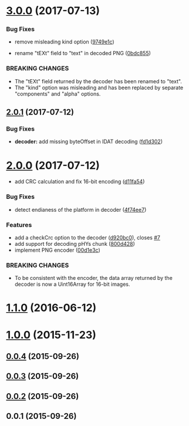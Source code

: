 <a name="3.0.0"></a>
# [3.0.0](https://github.com/image-js/fast-png/compare/v2.0.1...v3.0.0) (2017-07-13)


### Bug Fixes

* remove misleading kind option ([9749e1c](https://github.com/image-js/fast-png/commit/9749e1c))


* rename "tEXt" field to "text" in decoded PNG ([0bdc855](https://github.com/image-js/fast-png/commit/0bdc855))


### BREAKING CHANGES

* The "tEXt" field returned by the decoder has been renamed to "text".
* The "kind" option was misleading and has been replaced by separate
"components" and "alpha" options.



<a name="2.0.1"></a>
## [2.0.1](https://github.com/image-js/fast-png/compare/v2.0.0...v2.0.1) (2017-07-12)


### Bug Fixes

* **decoder:** add missing byteOffset in IDAT decoding ([fd1d302](https://github.com/image-js/fast-png/commit/fd1d302))



<a name="2.0.0"></a>
# [2.0.0](https://github.com/image-js/fast-png/compare/v1.1.0...v2.0.0) (2017-07-12)


* add CRC calculation and fix 16-bit encoding ([d11fa54](https://github.com/image-js/fast-png/commit/d11fa54))


### Bug Fixes

* detect endianess of the platform in decoder ([4f74ee7](https://github.com/image-js/fast-png/commit/4f74ee7))


### Features

* add a checkCrc option to the decoder ([d920bc0](https://github.com/image-js/fast-png/commit/d920bc0)), closes [#7](https://github.com/image-js/fast-png/issues/7)
* add support for decoding pHYs chunk ([800d428](https://github.com/image-js/fast-png/commit/800d428))
* implement PNG encoder ([00d1e3c](https://github.com/image-js/fast-png/commit/00d1e3c))


### BREAKING CHANGES

* To be consistent with the encoder, the data array returned by the decoder
is now a Uint16Array for 16-bit images.



<a name="1.1.0"></a>
# [1.1.0](https://github.com/image-js/fast-png/compare/v1.0.0...v1.1.0) (2016-06-12)



<a name="1.0.0"></a>
# [1.0.0](https://github.com/image-js/fast-png/compare/v0.0.4...v1.0.0) (2015-11-23)



<a name="0.0.4"></a>
## [0.0.4](https://github.com/image-js/fast-png/compare/v0.0.3...v0.0.4) (2015-09-26)



<a name="0.0.3"></a>
## [0.0.3](https://github.com/image-js/fast-png/compare/v0.0.2...v0.0.3) (2015-09-26)



<a name="0.0.2"></a>
## [0.0.2](https://github.com/image-js/fast-png/compare/v0.0.1...v0.0.2) (2015-09-26)



<a name="0.0.1"></a>
## 0.0.1 (2015-09-26)



